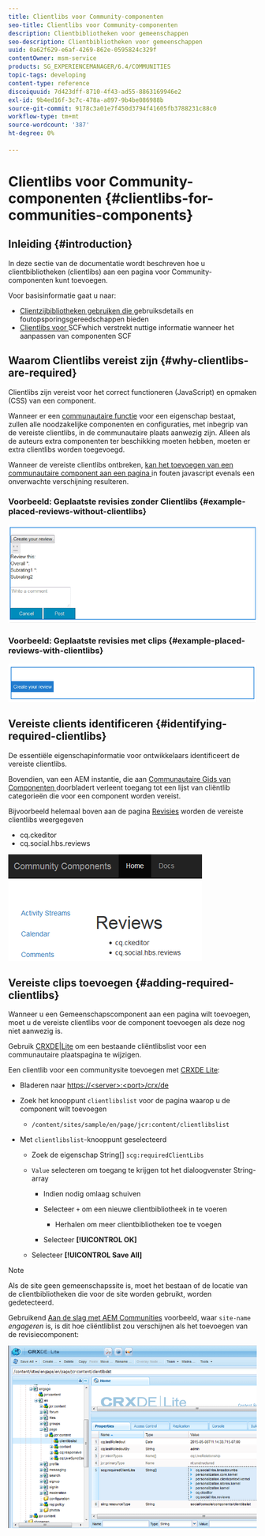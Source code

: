 ```yaml
---
title: Clientlibs voor Community-componenten
seo-title: Clientlibs voor Community-componenten
description: Clientbibliotheken voor gemeenschappen
seo-description: Clientbibliotheken voor gemeenschappen
uuid: 0a62f629-e6af-4269-862e-0595824c329f
contentOwner: msm-service
products: SG_EXPERIENCEMANAGER/6.4/COMMUNITIES
topic-tags: developing
content-type: reference
discoiquuid: 7d423dff-8710-4f43-ad55-8863169946e2
exl-id: 9b4ed16f-3c7c-478a-a897-9b4be086988b
source-git-commit: 9178c3a01e7f450d3794f41605fb3788231c88c0
workflow-type: tm+mt
source-wordcount: '387'
ht-degree: 0%

---
```


# Clientlibs voor Community-componenten {#clientlibs-for-communities-components}

## Inleiding {#introduction}

In deze sectie van de documentatie wordt beschreven hoe u clientbibliotheken (clientlibs) aan een pagina voor Community-componenten kunt toevoegen.

Voor basisinformatie gaat u naar:

* [Clientzijbibliotheken gebruiken die ](../../help/sites-developing/clientlibs.md) gebruiksdetails en foutopsporingsgereedschappen bieden
* [Clientlibs voor ](client-customize.md#clientlibs) SCFwhich verstrekt nuttige informatie wanneer het aanpassen van componenten SCF

## Waarom Clientlibs vereist zijn {#why-clientlibs-are-required}

Clientlibs zijn vereist voor het correct functioneren (JavaScript) en opmaken (CSS) van een component.

Wanneer er een [communautaire functie](functions.md) voor een eigenschap bestaat, zullen alle noodzakelijke componenten en configuraties, met inbegrip van de vereiste clientlibs, in de communautaire plaats aanwezig zijn. Alleen als de auteurs extra componenten ter beschikking moeten hebben, moeten er extra clientlibs worden toegevoegd.

Wanneer de vereiste clientlibs ontbreken, [kan het toevoegen van een communautaire component aan een pagina ](author-communities.md) in fouten javascript evenals een onverwachte verschijning resulteren.

### Voorbeeld: Geplaatste revisies zonder Clientlibs {#example-placed-reviews-without-clientlibs}

![chlimage_1-244](assets/chlimage_1-244.png)

### Voorbeeld: Geplaatste revisies met clips {#example-placed-reviews-with-clientlibs}

![chlimage_1-245](assets/chlimage_1-245.png)

## Vereiste clients identificeren {#identifying-required-clientlibs}

De essentiële eigenschapinformatie voor ontwikkelaars identificeert de vereiste clientlibs.

Bovendien, van een AEM instantie, die aan [Communautaire Gids van Componenten ](components-guide.md) doorbladert verleent toegang tot een lijst van cliëntlib categorieën die voor een component worden vereist.

Bijvoorbeeld helemaal boven aan de pagina [Revisies](http://localhost:4502/content/community-components/en/reviews.html) worden de vereiste clientlibs weergegeven

* cq.ckeditor
* cq.social.hbs.reviews

![chlimage_1-246](assets/chlimage_1-246.png)

## Vereiste clips toevoegen {#adding-required-clientlibs}

Wanneer u een Gemeenschapscomponent aan een pagina wilt toevoegen, moet u de vereiste clientlibs voor de component toevoegen als deze nog niet aanwezig is.

Gebruik [CRXDE|Lite](#using-crxde-lite) om een bestaande cliëntlibslist voor een communautaire plaatspagina te wijzigen.

Een clientlib voor een communitysite toevoegen met [CRXDE Lite](../../help/sites-developing/developing-with-crxde-lite.md):

* Bladeren naar [https://&lt;server>:&lt;port>/crx/de](http://localhost:4502/crx/de)
* Zoek het knooppunt `clientlibslist` voor de pagina waarop u de component wilt toevoegen

   * `/content/sites/sample/en/page/jcr:content/clientlibslist`

* Met `clientlibslist`-knooppunt geselecteerd

   * Zoek de eigenschap String[] `scg:requiredClientLibs`
   * `Value` selecteren om toegang te krijgen tot het dialoogvenster String-array

      * Indien nodig omlaag schuiven
      * Selecteer `+` om een nieuwe clientbibliotheek in te voeren

         * Herhalen om meer clientbibliotheken toe te voegen
      * Selecteer **[!UICONTROL OK]**
   * Selecteer **[!UICONTROL Save All]**



>[!NOTE]
>
>Als de site geen gemeenschapssite is, moet het bestaan of de locatie van de clientbibliotheken die voor de site worden gebruikt, worden gedetecteerd.

Gebruikend [Aan de slag met AEM Communities](getting-started.md) voorbeeld, waar `site-name` *engageren* is, is dit hoe cliëntliblist zou verschijnen als het toevoegen van de revisiecomponent:

![chlimage_1-247](assets/chlimage_1-247.png)
